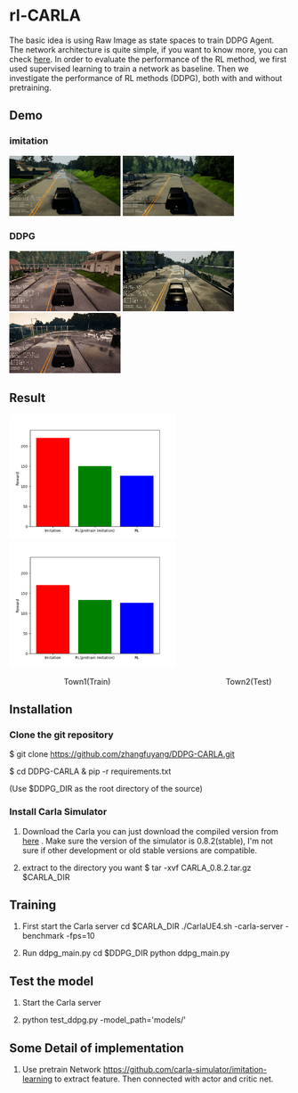 rl-CARLA
===============
The basic idea is using Raw Image as state spaces to train DDPG Agent. The network architecture is quite simple, if you want to know more, you can check [here](https://github.com/zhangfuyang/rl_CARLA/blob/master/src/network/ddpg_network.py). In order to evaluate the performance of the RL method, we first used supervised learning to train a network as baseline. Then we investigate the performance of RL methods (DDPG), both with and without pretraining.
## Demo
### imitation
<img src="./assets/imitation1.gif" width="200"/>   <img src="./assets/imitation2.gif" width="200"/>

### DDPG
![image](./assets/avoid.gif)    ![image](./assets/straight.gif) ![image](./assets/turn.gif)

## Result
<img src="./assets/result1.png" width="300"/>       <img src="./assets/result2.png" width="300"/>


&ensp;&ensp;&ensp;&ensp;&ensp;&ensp;&ensp;&ensp;&ensp;&ensp;&ensp;&ensp;&ensp;&ensp;Town1(Train) &ensp;&ensp;&ensp;&ensp;&ensp;&ensp;&ensp;&ensp;&ensp;&ensp;&ensp;&ensp;&ensp;&ensp;&ensp;&ensp;&ensp;&ensp;&ensp;&ensp;&ensp;&ensp;&ensp;&ensp;&ensp;&ensp;&ensp;&ensp;&ensp;Town2(Test)   


## Installation


### Clone the git repository

  $ git clone https://github.com/zhangfuyang/DDPG-CARLA.git
  
  $ cd DDPG-CARLA & pip -r requirements.txt
  
  (Use $DDPG_DIR as the root directory of the source)
  
### Install Carla Simulator

1. Download the Carla
 you can just download the compiled version from [here](https://github.com/carla-simulator/carla/releases/tag/0.8.2) . Make sure the version of the simulator is 0.8.2(stable), I'm not sure if other development or old stable versions are compatible.

2. extract to the directory you want
     $ tar -xvf CARLA_0.8.2.tar.gz $CARLA_DIR
 
 
## Training
1. First start the Carla server
    cd $CARLA_DIR
    ./CarlaUE4.sh -carla-server -benchmark -fps=10
    
2. Run ddpg_main.py
    cd $DDPG_DIR
    python ddpg_main.py
    
## Test the model
1. Start the Carla server

2. python test_ddpg.py -model_path='models/'

## Some Detail of implementation
1. Use pretrain Network https://github.com/carla-simulator/imitation-learning to extract feature. Then connected with actor and critic net. 
 
 
